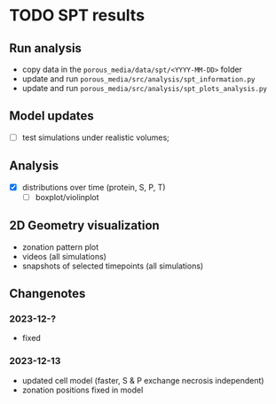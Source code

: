 # TODO SPT results

## Run analysis
- copy data in the `porous_media/data/spt/<YYYY-MM-DD>` folder
- update and run `porous_media/src/analysis/spt_information.py`
- update and run `porous_media/src/analysis/spt_plots_analysis.py`


## Model updates
- [ ] test simulations under realistic volumes;

## Analysis
- [x] distributions over time (protein, S, P, T)
  - [ ] boxplot/violinplot

## 2D Geometry visualization
- zonation pattern plot
- videos (all simulations)
- snapshots of selected timepoints (all simulations)

## Changenotes
### 2023-12-?
- fixed 

### 2023-12-13
- updated cell model (faster, S & P exchange necrosis independent)
- zonation positions fixed in model
